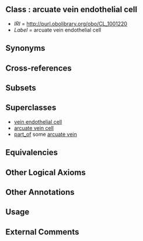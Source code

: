 
## Class : arcuate vein endothelial cell

 * *IRI* = http://purl.obolibrary.org/obo/CL_1001220
 * *Label* = arcuate vein endothelial cell

## Synonyms


## Cross-references


## Subsets


## Superclasses

 * [vein endothelial cell](../../CL/43/CL_0002543.md)
 * [arcuate vein cell](../../CL/42/CL_1001142.md)
 * [part_of](../../BFO/50/BFO_0000050.md) some [arcuate vein](../../UBERON/19/UBERON_0004719.md)

## Equivalencies


## Other Logical Axioms


## Other Annotations


## Usage


## External Comments

